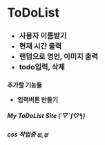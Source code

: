 # ToDoList

<h3><ul>
  <li>사용자 이름받기</li>
  <li>현재 시간 출력</li>
  <li>랜덤으로 명언, 이미지 출력</li>
  <li>todo입력, 삭제</li>
</ul></h3>

<h4> 추가할 기능들
<ul>
  <li>입력버튼 만들기</li>
 </ul></h4>
  

<h5>
  My ToDoList Site (´▽`ʃ♡ƪ) <br>
  
 </h5>
<h5>css 작업중 ಥ_ಥ</h5>

